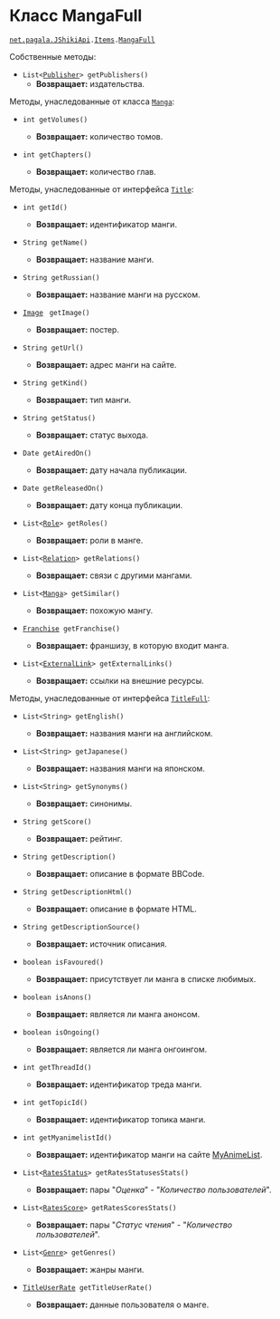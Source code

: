 [//]: # (Created by Firely-Pasha on 16.12.2017)

# Класс MangaFull

[`net.pagala.JShikiApi`](../../README.md)`.`[`Items`](../Items.md)`.`[`MangaFull`](../../src/main/java/net/pagala/JShikiApi/Items/MangaFull.java)


Собственные методы:

* `List<`[`Publisher`](./Publisher.md)`> getPublishers()`
    * **Возвращает:** издательства.

Методы, унаследованные от класса [`Manga`](./Manga.md):

* `int getVolumes()`
    * **Возвращает:** количество томов.

* `int getChapters()`
    * **Возвращает:** количество глав.

Методы, унаследованные от интерфейса [`Title`](./Title.md):

* `int getId()`
    * **Возвращает:** идентификатор манги.

* `String getName()`
    * **Возвращает:** название манги.

* `String getRussian()`
    * **Возвращает:** название манги на русском.

* [`Image`](./Image.md) ` getImage()`
    * **Возвращает:** постер.

* `String getUrl()`
    * **Возвращает:** адрес манги на сайте.

* `String getKind()`
    * **Возвращает:** тип манги.

* `String getStatus()`
    * **Возвращает:** статус выхода.

* `Date getAiredOn()`
    * **Возвращает:** дату начала публикации.

* `Date getReleasedOn()`
    * **Возвращает:** дату конца публикации.

* `List<`[`Role`](./Role.md)`> getRoles()`
    * **Возвращает:** роли в манге.

* `List<`[`Relation`](./Relation.md)`> getRelations()`
    * **Возвращает:** связи с другими мангами.

* `List<`[`Manga`](./Manga.md)`> getSimilar()`
    * **Возвращает:** похожую мангу.

* [`Franchise`](./Franchise.md)` getFranchise()`
    * **Возвращает:** франшизу, в которую входит манга.

* `List<`[`ExternalLink`](./ExternalLink.md)`> getExternalLinks()`
    * **Возвращает:** ссылки на внешние ресурсы.

Методы, унаследованные от интерфейса [`TitleFull`](./TitleFull.md):

* `List<String> getEnglish()`
    * **Возвращает:** названия манги на английском.

* `List<String> getJapanese()`
    * **Возвращает:** названия манги на японском.

* `List<String> getSynonyms()`
    * **Возвращает:** синонимы.

* `String getScore()`
    * **Возвращает:** рейтинг.

* `String getDescription()`
    * **Возвращает:** описание в формате BBCode.

* `String getDescriptionHtml()`
    * **Возвращает:** описание в формате HTML.

* `String getDescriptionSource()`
    * **Возвращает:** источник описания.

* `boolean isFavoured()`
    * **Возвращает:** присутствует ли манга в списке любимых.

* `boolean isAnons()`
    * **Возвращает:** является ли манга анонсом.

* `boolean isOngoing()`
    * **Возвращает:** является ли манга онгоингом.

* `int getThreadId()`
    * **Возвращает:** идентификатор треда манги.

* `int getTopicId()`
    * **Возвращает:** идентификатор топика манги.

* `int getMyanimelistId()`
    * **Возвращает:** идентификатор манги на сайте [MyAnimeList](https://myanimelist.net/).

* `List<`[`RatesStatus`](./RateStatus.md)`> getRatesStatusesStats()`
    * **Возвращает:** пары "*Оценка*" - "*Количество пользователей*".

* `List<`[`RatesScore`](./RateScore.md)`> getRatesScoresStats()`
    * **Возвращает:** пары "*Статус чтения*" - "*Количество пользователей*".

* `List<`[`Genre`](./Genre.md)`> getGenres()`
    * **Возвращает:** жанры манги.

* [`TitleUserRate`](./TitleUserRate.md)` getTitleUserRate()`
    * **Возвращает:** данные пользователя о манге.
